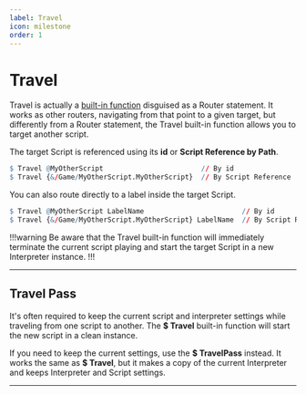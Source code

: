 ```yaml
---
label: Travel
icon: milestone
order: 1
---
```

# Travel

Travel is actually a [built-in function](../Command/built-in-functions.md) disguised as a Router statement. It works as other routers, navigating from that point to a given target, but differently from a Router statement, the Travel built-in function allows you to target another script.

The target Script is referenced using its **id** or **Script Reference by Path**.

```q
$ Travel @MyOtherScript                        // By id
$ Travel {&/Game/MyOtherScript.MyOtherScript}  // By Script Reference
```

You can also route directly to a label inside the target Script.

```q
$ Travel @MyOtherScript LabelName                        // By id
$ Travel {&/Game/MyOtherScript.MyOtherScript} LabelName  // By Script Reference
```

!!!warning
Be aware that the Travel built-in function will immediately terminate the current script playing and start the target Script in a new Interpreter instance.
!!!

---

## Travel Pass
It's often required to keep the current script and interpreter settings while traveling from one script to another. The **$ Travel** built-in function will start the new script in a clean instance.

If you need to keep the current settings, use the **\$ TravelPass** instead. It works the same as **\$ Travel**, but it makes a copy of the current Interpreter and keeps Interpreter and Script settings.

---
